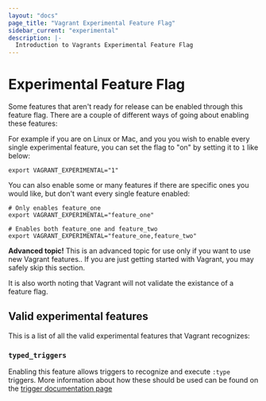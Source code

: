 ```yaml
---
layout: "docs"
page_title: "Vagrant Experimental Feature Flag"
sidebar_current: "experimental"
description: |-
  Introduction to Vagrants Experimental Feature Flag
---
```


# Experimental Feature Flag

Some features that aren't ready for release can be enabled through this feature
flag. There are a couple of different ways of going about enabling these features:

For example if you are on Linux or Mac, and you you wish to enable every single experimental feature, you can set the flag
to "on" by setting it to `1` like below:

```shell
export VAGRANT_EXPERIMENTAL="1"
```

You can also enable some or many features if there are specific ones you would like,
but don't want every single feature enabled:

```shell
# Only enables feature_one
export VAGRANT_EXPERIMENTAL="feature_one"
```

```shell
# Enables both feature_one and feature_two
export VAGRANT_EXPERIMENTAL="feature_one,feature_two"
```

<div class="alert alert-warning">
  <strong>Advanced topic!</strong> This is an advanced topic for use only if
  you want to use new Vagrant features.. If you are just getting
  started with Vagrant, you may safely skip this section.

  It is also worth noting that Vagrant will not validate the existance of a
  feature flag.
</div>

## Valid experimental features

This is a list of all the valid experimental features that Vagrant recognizes:

### `typed_triggers`

Enabling this feature allows triggers to recognize and execute `:type` triggers.
More information about how these should be used can be found on the [trigger documentation page](/docs/triggers/configuration.html#trigger-types)
